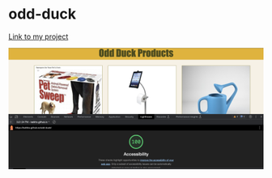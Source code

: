 # odd-duck

[Link to my project](https://katkho.github.io/odd-duck/)

![Screenshot](img/Screenshot.png)

